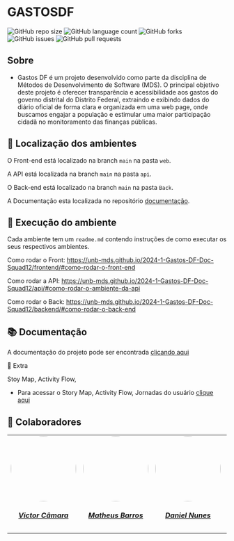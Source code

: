 # GASTOSDF

![GitHub repo size](https://img.shields.io/github/repo-size/unb-mds/Gastos-DF-Squad12?style=for-the-badge)
![GitHub language count](https://img.shields.io/github/languages/count/unb-mds/Gastos-DF-Squad12?style=for-the-badge)
![GitHub forks](https://img.shields.io/github/forks/unb-mds/Gastos-DF-Squad12?style=for-the-badge)
![GitHub issues](https://img.shields.io/github/issues/unb-mds/Gastos-DF-Squad12?style=for-the-badge)
![GitHub pull requests](https://img.shields.io/github/issues-pr/unb-mds/Gastos-DF-Squad12?style=for-the-badge)

## Sobre

- Gastos DF é um projeto desenvolvido como parte da disciplina de Métodos de Desenvolvimento de Software (MDS). O principal objetivo deste projeto é oferecer transparência e acessibilidade aos gastos do governo distrital do Distrito Federal, extraindo e exibindo dados do diário oficial de forma clara e organizada em uma web page, onde buscamos engajar a população e estimular uma maior participação cidadã no monitoramento das finanças públicas.

## 🔎 Localização dos ambientes 

O Front-end está localizado na branch `main` na pasta `web`.

A API está localizada na branch `main` na pasta `api`.

O Back-end está localizado na branch `main` na pasta `Back`.

A Documentação esta localizada no repositório <a href="https://github.com/unb-mds/2024-1-Gastos-DF-Doc-Squad12">documentação</a>.

## 🚀 Execução do ambiente

Cada ambiente tem um `readme.md` contendo instruções de como executar os seus respectivos ambientes.

Como rodar o Front: https://unb-mds.github.io/2024-1-Gastos-DF-Doc-Squad12/frontend/#como-rodar-o-front-end

Como rodar a API: https://unb-mds.github.io/2024-1-Gastos-DF-Doc-Squad12/api/#como-rodar-o-ambiente-da-api

Como rodar o Back: https://unb-mds.github.io/2024-1-Gastos-DF-Doc-Squad12/backend/#como-rodar-o-back-end

## 📚 Documentação

A documentação do projeto pode ser encontrada <a href="https://unb-mds.github.io/2024-1-Gastos-DF-Doc-Squad12/">clicando aqui</a>

📎 Extra

Stoy Map, Activity Flow,

- Para acessar o Story Map, Activity Flow, Jornadas do usuário <a href="https://miro.com/app/board/uXjVKSnWUPs=/?share_link_id=11173740909">clique aqui</a>

## 🤝 Colaboradores

<center>
<table style="margin-left: auto; margin-right: auto;">
    <tr>
        <td align="center">
            <a href="https://github.com/victorcamaraa">
                <img style="border-radius: 50%;" src="https://avatars.githubusercontent.com/u/143553798?v=4" width="150px;"/>
                <h5 class="text-center">Victor Câmara</h5>
            </a>
        </td>
        <td align="center">
            <a href="https://github.com/Ninja-Haiyai">
                <img style="border-radius: 50%;" src="https://avatars.githubusercontent.com/u/73038704?v=4" width="150px;"/>
                <h5 class="text-center">Matheus Barros</h5>
            </a>
        </td>
        <td align="center">
            <a href="https://github.com/DanNunes777">
                <img style="border-radius: 50%;" src="https://avatars.githubusercontent.com/u/101228207?v=4" width="150px;"/>
                <h5 class="text-center">Daniel Nunes</h5>
            </a>
        </td>
        <td align="center">
            <a href="https://github.com/Vini47">
                <img style="border-radius: 50%;" src="https://avatars.githubusercontent.com/u/79549264?v=4" width="150px;"/>
                <h5 class="text-center">Vinicius Castelo</h5>
            </a>
        </td>
          <td align="center">
            <a href="https://github.com/Dodeglinhass">
                <img style="border-radius: 50%;" src="https://avatars.githubusercontent.com/u/108148904?v=4" width="150px;"/>
                <h5 class="text-center">Douglas Wilson</h5>
            </a>
</table>
</center>
